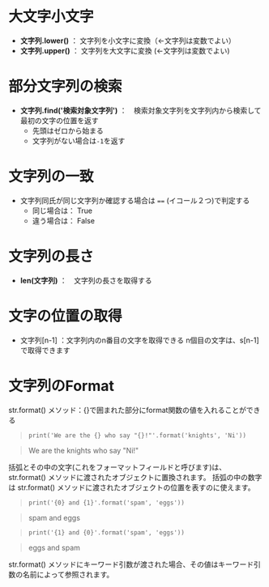 # 大文字小文字

- **文字列.lower()** ： 文字列を小文字に変換（←文字列は変数でよい）
- **文字列.upper()**  ： 文字列を大文字に変換 (←文字列は変数でよい)


# 部分文字列の検索

- **文字列.find('検索対象文字列')** ：　検索対象文字列を文字列内から検索して最初の文字の位置を返す
  - 先頭はゼロから始まる
  - 文字列がない場合は`-1`を返す
 

# 文字列の一致

- 文字列同氏が同じ文字列か確認する場合は `==` (イコール２つ)で判定する
  - 同じ場合は： True
  - 違う場合は： False

# 文字列の長さ

- **len(文字列)** ：　文字列の長さを取得する

# 文字の位置の取得

- 文字列[n-1] ：文字列内のn番目の文字を取得できる
  n個目の文字は、s[n-1]で取得できます


# 文字列のFormat

str.format() メソッド：{}で囲まれた部分にformat関数の値を入れることができる

> `print('We are the {} who say "{}!"'.format('knights', 'Ni'))`

> We are the knights who say "Ni!"

括弧とその中の文字(これをフォーマットフィールドと呼びます)は、 str.format() メソッドに渡されたオブジェクトに置換されます。
括弧の中の数字は str.format() メソッドに渡されたオブジェクトの位置を表すのに使えます。


> `print('{0} and {1}'.format('spam', 'eggs'))`

> spam and eggs

> `print('{1} and {0}'.format('spam', 'eggs'))`

> eggs and spam

str.format() メソッドにキーワード引数が渡された場合、その値はキーワード引数の名前によって参照されます。


